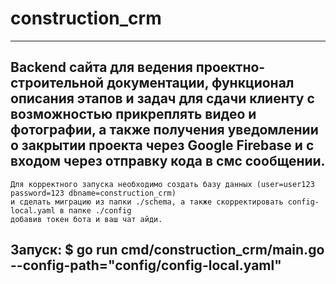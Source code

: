 # construction_crm

---
Backend сайта для ведения проектно-строительной документации, функционал описания этапов 
и задач для сдачи клиенту с возможностью прикреплять видео и фотографии, 
а также получения уведомлении о закрытии проекта через Google Firebase и с входом через отправку кода в смс сообщении.
---


    Для корректного запуска необходимо создать базу данных (user=user123 password=123 dbname=construction_crm) 
    и сделать миграцию из папки ./schema, а также скорректировать config-local.yaml в папке ./config 
    добавив токен бота и ваш чат айди.

## Запуск: $ go run cmd/construction_crm/main.go --config-path="config/config-local.yaml"